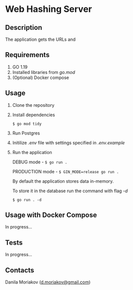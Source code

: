# Web Hashing Server

## Description

The application gets the URLs and

## Requirements

1. GO 1.19
2. Installed libraries from *go.mod*
3. (Optional) Docker compose

## Usage

1. Clone the repository
2. Install dependencies

    ``$ go mod tidy``

3. Run Postgres

4. Initilize *.env* file with settings specified in *.env.example*

5. Run the application

    DEBUG mode - ``$ go run .``

    PRODUCTION mode - ``$ GIN_MODE=release go run .``

    By default the application stores data in-memory.

    To store it in the database run the command with flag *-d*

    `` $ go run . -d ``

## Usage with Docker Compose

In progress...

## Tests

In progress...

## Contacts

Danila Moriakov (d.moriakov@gmail.com)
